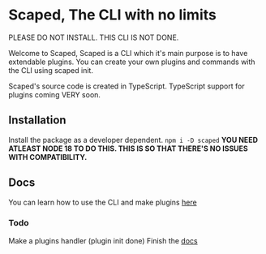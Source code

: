 # Scaped, The CLI with no limits

PLEASE DO NOT INSTALL. THIS CLI IS NOT DONE.

Welcome to Scaped, Scaped is a CLI which it's main purpose is to have extendable plugins.
You can create your own plugins and commands with the CLI using scaped init.

Scaped's source code is created in TypeScript. TypeScript support for plugins coming VERY soon.

## Installation

Install the package as a developer dependent.
```npm i -D scaped```
**YOU NEED ATLEAST NODE 18 TO DO THIS. THIS IS SO THAT THERE'S NO ISSUES WITH COMPATIBILITY.**

## Docs

You can learn how to use the CLI and make plugins [here](https://scaped.netlify.app)

### Todo

Make a plugins handler (plugin init done)
Finish the [docs](https://scaped.netlify.app)